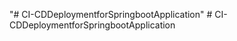"# CI-CDDeploymentforSpringbootApplication" 
#   C I - C D D e p l o y m e n t f o r S p r i n g b o o t A p p l i c a t i o n  
 